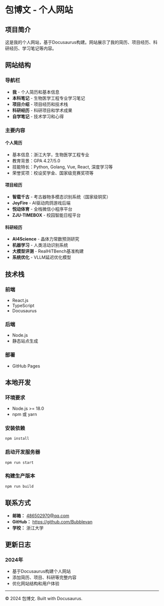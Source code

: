 # 包博文 - 个人网站

## 项目简介

这是我的个人网站，基于Docusaurus构建。网站展示了我的简历、项目经历、科研经历、学习笔记等内容。

## 网站结构

### 导航栏
- **我** - 个人简历和基本信息
- **本科笔记** - 生物医学工程专业学习笔记
- **项目介绍** - 项目经历和技术栈
- **科研经历** - 科研项目和学术成果
- **自学笔记** - 技术学习和心得

### 主要内容

#### 个人简历
- 基本信息：浙江大学，生物医学工程专业
- 教育背景：GPA 4.27/5.0
- 技能特长：Python, Golang, Vue, React, 深度学习等
- 荣誉奖项：校设奖学金、国家级竞赛奖项等

#### 项目经历
- **智载千古** - 考古器物多模态识别系统（国家级铜奖）
- **JoyFire** - AI驱动肉鸽游戏后端
- **悦动体育** - 全栈微信小程序平台
- **ZJU-TIMEBOX** - 校园智能日程平台

#### 科研经历
- **AI4Science** - 晶体力常数预测研究
- **机器学习** - 人类活动识别系统
- **大模型评测** - RealHiTBench基准构建
- **系统优化** - VLLM延迟优化模型

## 技术栈

### 前端
- React.js
- TypeScript
- Docusaurus

### 后端
- Node.js
- 静态站点生成

### 部署
- GitHub Pages

## 本地开发

### 环境要求
- Node.js >= 18.0
- npm 或 yarn

### 安装依赖
```bash
npm install
```

### 启动开发服务器
```bash
npm run start
```

### 构建生产版本
```bash
npm run build
```

## 联系方式

- **邮箱：** 486502970@qq.com
- **GitHub：** https://github.com/Bubblevan
- **学校：** 浙江大学

## 更新日志

### 2024年
- 基于Docusaurus构建个人网站
- 添加简历、项目、科研等完整内容
- 优化网站结构和用户体验

---

© 2024 包博文. Built with Docusaurus.

